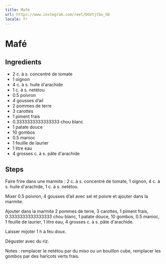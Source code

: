 ```yaml
---
title: Mafé
url: https://www.instagram.com/reel/DGVtjtbo_hD
locale: fr
---
```


# Mafé

## Ingredients

- 2&nbsp;c. à s. concentré de tomate
- 1&nbsp;oignon
- 4&nbsp;c. à s. huile d'arachide
- 1&nbsp;c. à s. netétou
- 0.5&nbsp;poivron
- 4&nbsp;gousses d’ail
- 2&nbsp;pommes de terre
- 3&nbsp;carottes
- 1&nbsp;piment frais
- 0.3333333333333333&nbsp;chou blanc
- 1&nbsp;patate douce
- 10&nbsp;gombos
- 0.5&nbsp;manioc
- 1&nbsp;feuille de laurier
- 1&nbsp;litre eau
- 4&nbsp;grosses c. à s. pâte d'arachide

## Steps

Faire frire dans une marmite : 2&nbsp;c. à s. concentré de tomate, 1&nbsp;oignon, 4&nbsp;c. à s. huile d'arachide, 1&nbsp;c. à s. netétou.

Mixer 0.5&nbsp;poivron, 4&nbsp;gousses d’ail avec sel et poivre et ajouter dans la marmite.

Ajouter dans la marmite 2&nbsp;pommes de terre, 3&nbsp;carottes, 1&nbsp;piment frais, 0.3333333333333333&nbsp;chou blanc, 1&nbsp;patate douce, 10&nbsp;gombos, 0.5&nbsp;manioc, 1&nbsp;feuille de laurier, 1&nbsp;litre eau, 4&nbsp;grosses c. à s. pâte d'arachide.

Laisser mijoter 1&nbsp;h à feu doux.

Déguster avec du riz.

Notes : remplacer le netétou par du miso ou un bouillon cube, remplacer les gombos par des haricots verts frais.
